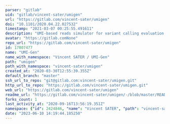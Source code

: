 ```yaml
---
parser: "gitlab"
uid: "gitlab/vincent-sater/umigen"
url: "https://gitlab.com/vincent-sater/umigen"
doi: "10.1101/2020.04.22.027532"
timestamp: "2021-03-07 00:25:55.491611"
description: "UMI-based reads simulator for variant calling evaluation in paired-end sequencing NGS libraries"
avatar: "https://gitlab.comNone"
repo_url: "https://gitlab.com/vincent-sater/umigen"
id: 17807477
name: "UMI-Gen"
name_with_namespace: "Vincent SATER / UMI-Gen"
path: "umigen"
path_with_namespace: "vincent-sater/umigen"
created_at: "2020-03-30T12:55:39.355Z"
default_branch: "master"
ssh_url_to_repo: "git@gitlab.com:vincent-sater/umigen.git"
http_url_to_repo: "https://gitlab.com/vincent-sater/umigen.git"
web_url: "https://gitlab.com/vincent-sater/umigen"
readme_url: "https://gitlab.com/vincent-sater/umigen/-/blob/master/README.md"
forks_count: 1
last_activity_at: "2020-09-16T13:56:19.351Z"
namespace: {"id": 2424846, "name": "Vincent SATER", "path": "vincent-sater", "kind": "user", "full_path": "vincent-sater", "parent_id": null, "avatar_url": "https://secure.gravatar.com/avatar/d9fc92fe0b2320d7499e5fcc62a52336?s=80&d=identicon", "web_url": "https://gitlab.com/vincent-sater"}
date: "2023-06-10 14:19:44.185250"
---
```


